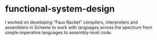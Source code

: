 # functional-system-design
I worked on developing "Faux Racket" compilers, interpreters and assemblers in Scheme to work with languages across the spectrum from simple imperative languages to assembly-level code.
